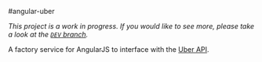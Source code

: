 #angular-uber

*This project is a work in progress. If you would like to see more, please take a look at the [`DEV` branch](https://github.com/mathewbergt/angular-uber/tree/dev).*

A factory service for AngularJS to interface with the [Uber API](https://developer.uber.com/v1/endpoints/).
